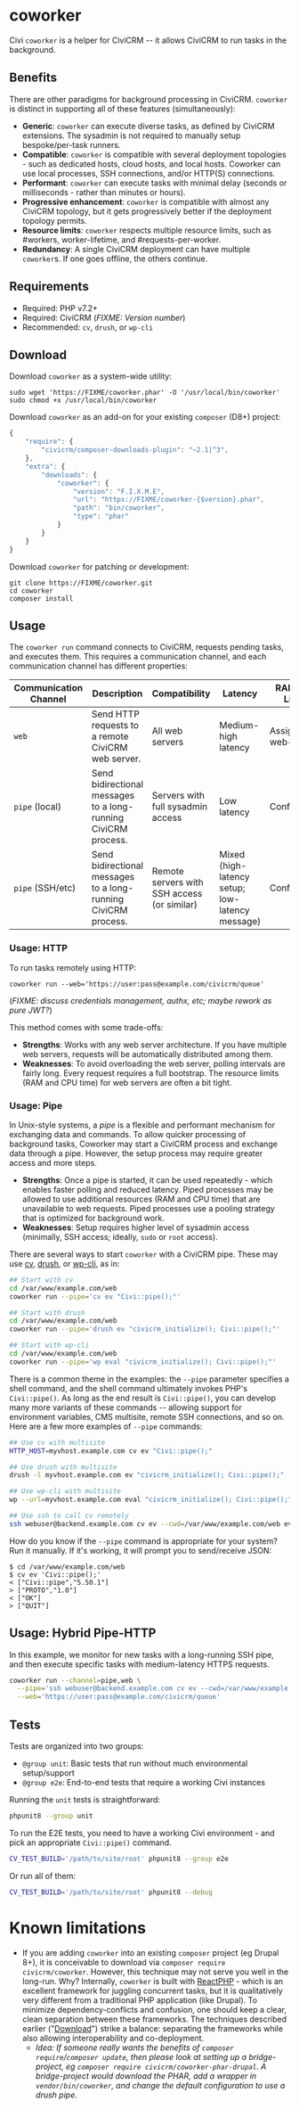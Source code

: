 # coworker

Civi `coworker` is a helper for CiviCRM -- it allows CiviCRM to run tasks in the background.

## Benefits

There are other paradigms for background processing in CiviCRM. `coworker` is distinct in supporting all of these features (simultaneously):

* __Generic__: `coworker` can execute diverse tasks, as defined by CiviCRM extensions. The sysadmin is not required to manually setup bespoke/per-task runners.
* __Compatible__: `coworker` is compatible with several deployment topologies - such as dedicated hosts, cloud hosts, and local hosts.
  Coworker can use local processes, SSH connections, and/or HTTP(S) connections.
* __Performant__: `coworker` can execute tasks with minimal delay (seconds or milliseconds - rather than minutes or hours).
* __Progressive enhancement__: `coworker` is compatible with almost any CiviCRM topology, but it gets progressively better if the deployment topology permits.
* __Resource limits__: `coworker` respects multiple resource limits, such as #workers, worker-lifetime, and #requests-per-worker.
* __Redundancy__: A single CiviCRM deployment can have multiple `coworker`s. If one goes offline, the others continue.

## Requirements

* Required: PHP v7.2+
* Required: CiviCRM (*FIXME: Version number*)
* Recommended: `cv`, `drush`, or `wp-cli`

## Download

Download `coworker` as a system-wide utility:

```
sudo wget 'https://FIXME/coworker.phar' -O '/usr/local/bin/coworker'
sudo chmod +x /usr/local/bin/coworker
```

Download `coworker` as an add-on for your existing `composer` (D8+) project:

```javascript
{
    "require": {
        "civicrm/composer-downloads-plugin": "~2.1|^3",
    },
    "extra": {
        "downloads": {
            "coworker": {
                "version": "F.I.X.M.E",
                "url": "https://FIXME/coworker-{$version}.phar",
                "path": "bin/coworker",
                "type": "phar"
            }
        }
    }
}
```

Download `coworker` for patching or development:

```
git clone https://FIXME/coworker.git
cd coworker
composer install
```


## Usage

The `coworker run` command connects to CiviCRM, requests pending tasks, and executes them. This requires a communication channel, and each communication
channel has different properties:

| Communication Channel | Description | Compatibility | Latency | RAM/CPU Limits |
| -- | -- | -- | -- | -- |
| `web` | Send HTTP requests to a remote CiviCRM web server. | All web servers | Medium-high latency | Assigned by web-server |
| `pipe` (local) | Send bidirectional messages to a long-running CiviCRM process. | Servers with full sysadmin access | Low latency | Configurable |
| `pipe` (SSH/etc) | Send bidirectional messages to a long-running CiviCRM process. | Remote servers with SSH access (or similar) | Mixed (high-latency setup; low-latency message) | Configurable |

### Usage: HTTP

To run tasks remotely using HTTP:

```
coworker run --web='https://user:pass@example.com/civicrm/queue'
```

(*FIXME: discuss credentials management, authx, etc; maybe rework as pure JWT?*)

This method comes with some trade-offs:

* __Strengths__: Works with any web server architecture. If you have multiple web servers, requests will be automatically distributed among them.
* __Weaknesses__: To avoid overloading the web server, polling intervals are fairly long. Every request requires a full bootstrap. The
  resource limits (RAM and CPU time) for web servers are often a bit tight.

### Usage: Pipe

In Unix-style systems, a *pipe* is a flexible and performant mechanism for exchanging data and commands. To allow quicker processing of background tasks,
Coworker may start a CiviCRM process and exchange data through a pipe. However, the setup process may require greater access and more steps.

* __Strengths__: Once a pipe is started, it can be used repeatedly - which enables faster polling and reduced latency. Piped processes may be
  allowed to use additional resources (RAM and CPU time) that are unavailable to web requests. Piped processes use a pooling strategy that
  is optimized for background work.
* __Weaknesses__: Setup requires higher level of sysadmin access (minimally, SSH access; ideally, `sudo` or `root` access).

There are several ways to start `coworker` with a CiviCRM pipe.  These may use [cv](https://github.com/civicrm/cv), [drush](https://drush.org), or
[wp-cli](https://wp-cli.org/), as in:

```bash
## Start with cv
cd /var/www/example.com/web
coworker run --pipe='cv ev "Civi::pipe();"'

## Start with drush
cd /var/www/example.com/web
coworker run --pipe='drush ev "civicrm_initialize(); Civi::pipe();"'

## Start with wp-cli
cd /var/www/example.com/web
coworker run --pipe='wp eval "civicrm_initialize(); Civi::pipe();"'
```

There is a common theme in the examples: the `--pipe` parameter specifies a shell command, and the shell command ultimately invokes PHP's `Civi::pipe()`.  As long as the
end result is `Civi::pipe()`, you can develop many more variants of these commands -- allowing support for environment variables, CMS multisite, remote SSH connections,
and so on.  Here are a few more examples of `--pipe` commands:

```bash
## Use cv with multisite
HTTP_HOST=myvhost.example.com cv ev "Civi::pipe();"

## Use drush with multisite
drush -l myvhost.example.com ev "civicrm_initialize(); Civi::pipe();"

## Use wp-cli with multisite
wp --url=myvhost.example.com eval "civicrm_initialize(); Civi::pipe();"

## Use ssh to call cv remotely
ssh webuser@backend.example.com cv ev --cwd=/var/www/example.com/web ev "Civi::pipe();"
```

How do you know if the `--pipe` command is appropriate for your system? Run it manually. If it's working, it will prompt you to send/receive JSON:

```
$ cd /var/www/example.com/web
$ cv ev 'Civi::pipe();'
< ["Civi::pipe","5.50.1"]
> ["PROTO","1.0"]
< ["OK"]
> ["QUIT"]
```

## Usage: Hybrid Pipe-HTTP

In this example, we monitor for new tasks with a long-running SSH pipe, and then
execute specific tasks with medium-latency HTTPS requests.

```bash
coworker run --channel=pipe,web \
  --pipe='ssh webuser@backend.example.com cv ev --cwd=/var/www/example.com/web ev "Civi::pipe();"' \
  --web='https://user:pass@example.com/civicrm/queue'
```

## Tests

Tests are organized into two groups:

* `@group unit`: Basic tests that run without much environmental setup/support
* `@group e2e`: End-to-end tests that require a working Civi instances

Running the `unit` tests is straightforward:

```bash
phpunit8 --group unit
```

To run the E2E tests, you need to have a working Civi environment - and pick
an appropriate `Civi::pipe()` command.

```bash
CV_TEST_BUILD='/path/to/site/root' phpunit8 --group e2e
```

Or run all of them:

```bash
CV_TEST_BUILD='/path/to/site/root' phpunit8 --debug
```

# Known limitations

* If you are adding `coworker` into an existing `composer` project (eg Drupal 8+), it is conceivable to download via
  `composer require civicrm/coworker`.  However, this technique may not serve you well in the long-run.  Why?
  Internally, `coworker` is built with [ReactPHP](https://reactphp.org) - which is an excellent framework for juggling
  concurrent tasks, but it is qualitatively very different from a traditional PHP application (like Drupal).  To
  minimize dependency-conflicts and confusion, one should keep a clear, clean separation between these frameworks.  The
  techniques described earlier ("[Download](#download)") strike a balance: separating the frameworks while also allowing
  interoperability and co-deployment.
    * _Idea: If someone really wants the benefits of `composer require`/`composer update`, then
      please look at setting up a bridge-project, eg `composer require civicrm/coworker-phar-drupal`.
      A bridge-project would download the PHAR, add a wrapper in `vendor/bin/coworker`, and change the
      default configuration to use a drush pipe._
